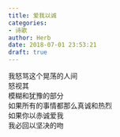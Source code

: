 ```yaml
---  
title: 爱我以诚  
categories:  
- 诗歌  
author: Herb  
date: 2018-07-01 23:53:21  
draft: true
---  
```

我怒骂这个晃荡的人间  
怒视其  
模糊和犹豫的部分    
如果所有的事情都那么真诚和热烈  
如果你以赤诚爱我  
我必回以坚决的吻